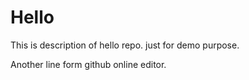 # Hello 
This is description of hello repo.
just for demo purpose.

Another line form github online editor.
